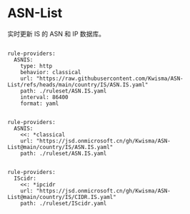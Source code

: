 
# ASN-List

实时更新 IS 的 ASN 和 IP 数据库。

<pre><code class="language-javascript">
rule-providers:
  ASNIS:
    type: http
    behavior: classical
    url: "https://raw.githubusercontent.com/Kwisma/ASN-List/refs/heads/main/country/IS/ASN.IS.yaml"
    path: ./ruleset/ASN.IS.yaml
    interval: 86400
    format: yaml
</code></pre>

<pre><code class="language-javascript">
rule-providers:
  ASNIS:
    <<: *classical
    url: "https://jsd.onmicrosoft.cn/gh/Kwisma/ASN-List@main/country/IS/ASN.IS.yaml"
    path: ./ruleset/ASN.IS.yaml
</code></pre>

<pre><code class="language-javascript">
rule-providers:
  IScidr:
    <<: *ipcidr
    url: "https://jsd.onmicrosoft.cn/gh/Kwisma/ASN-List@main/country/IS/CIDR.IS.yaml"
    path: ./ruleset/IScidr.yaml
</code></pre>